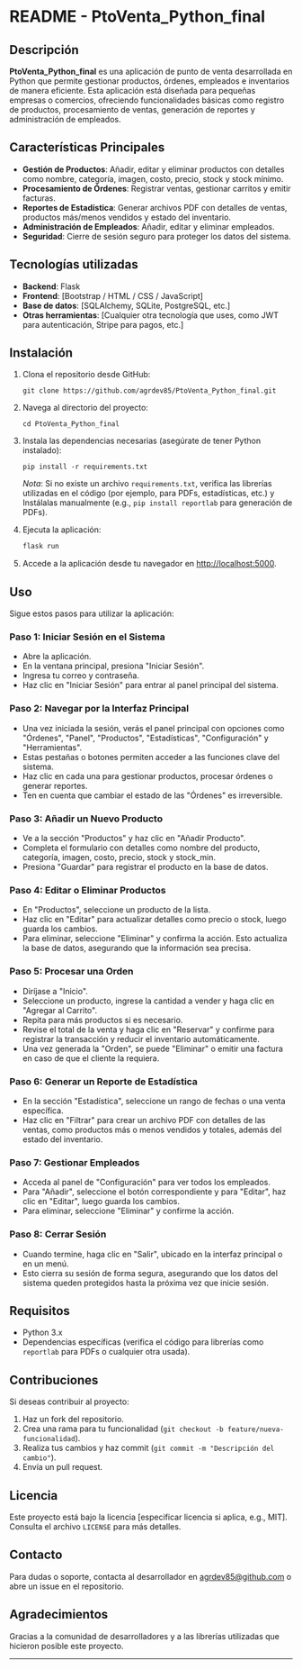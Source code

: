 # README - PtoVenta_Python_final

## Descripción
**PtoVenta_Python_final** es una aplicación de punto de venta desarrollada en Python que permite gestionar productos, órdenes, empleados e inventarios de manera eficiente. Esta aplicación está diseñada para pequeñas empresas o comercios, ofreciendo funcionalidades básicas como registro de productos, procesamiento de ventas, generación de reportes y administración de empleados.

## Características Principales
- **Gestión de Productos**: Añadir, editar y eliminar productos con detalles como nombre, categoría, imagen, costo, precio, stock y stock mínimo.
- **Procesamiento de Órdenes**: Registrar ventas, gestionar carritos y emitir facturas.
- **Reportes de Estadística**: Generar archivos PDF con detalles de ventas, productos más/menos vendidos y estado del inventario.
- **Administración de Empleados**: Añadir, editar y eliminar empleados.
- **Seguridad**: Cierre de sesión seguro para proteger los datos del sistema.

## Tecnologías utilizadas

- **Backend**: Flask
- **Frontend**: [Bootstrap / HTML / CSS / JavaScript]
- **Base de datos**: [SQLAlchemy, SQLite, PostgreSQL, etc.]
- **Otras herramientas**: [Cualquier otra tecnología que uses, como JWT para autenticación, Stripe para pagos, etc.]

## Instalación
1. Clona el repositorio desde GitHub:
   ```
   git clone https://github.com/agrdev85/PtoVenta_Python_final.git
   ```
2. Navega al directorio del proyecto:
   ```
   cd PtoVenta_Python_final
   ```
3. Instala las dependencias necesarias (asegúrate de tener Python instalado):
   ```
   pip install -r requirements.txt
   ```
   *Nota*: Si no existe un archivo `requirements.txt`, verifica las librerías utilizadas en el código (por ejemplo, para PDFs, estadísticas, etc.) y Instálalas manualmente (e.g., `pip install reportlab` para generación de PDFs).

4. Ejecuta la aplicación:

    ```bash
    flask run
    ```
5. Accede a la aplicación desde tu navegador en [http://localhost:5000](http://localhost:5000).

## Uso
Sigue estos pasos para utilizar la aplicación:

### Paso 1: Iniciar Sesión en el Sistema
- Abre la aplicación.
- En la ventana principal, presiona "Iniciar Sesión".
- Ingresa tu correo y contraseña.
- Haz clic en "Iniciar Sesión" para entrar al panel principal del sistema.

### Paso 2: Navegar por la Interfaz Principal
- Una vez iniciada la sesión, verás el panel principal con opciones como "Órdenes", "Panel", "Productos", "Estadísticas", "Configuración" y "Herramientas".
- Estas pestañas o botones permiten acceder a las funciones clave del sistema.
- Haz clic en cada una para gestionar productos, procesar órdenes o generar reportes.
- Ten en cuenta que cambiar el estado de las "Órdenes" es irreversible.

### Paso 3: Añadir un Nuevo Producto
- Ve a la sección "Productos" y haz clic en "Añadir Producto".
- Completa el formulario con detalles como nombre del producto, categoría, imagen, costo, precio, stock y stock_min.
- Presiona "Guardar" para registrar el producto en la base de datos.

### Paso 4: Editar o Eliminar Productos
- En "Productos", seleccione un producto de la lista.
- Haz clic en "Editar" para actualizar detalles como precio o stock, luego guarda los cambios.
- Para eliminar, seleccione "Eliminar" y confirma la acción. Esto actualiza la base de datos, asegurando que la información sea precisa.

### Paso 5: Procesar una Orden
- Diríjase a "Inicio".
- Seleccione un producto, ingrese la cantidad a vender y haga clic en "Agregar al Carrito".
- Repita para más productos si es necesario.
- Revise el total de la venta y haga clic en "Reservar" y confirme para registrar la transacción y reducir el inventario automáticamente.
- Una vez generada la "Orden", se puede "Eliminar" o emitir una factura en caso de que el cliente la requiera.

### Paso 6: Generar un Reporte de Estadística
- En la sección "Estadística", seleccione un rango de fechas o una venta específica.
- Haz clic en "Filtrar" para crear un archivo PDF con detalles de las ventas, como productos más o menos vendidos y totales, además del estado del inventario.

### Paso 7: Gestionar Empleados
- Acceda al panel de "Configuración" para ver todos los empleados.
- Para "Añadir", seleccione el botón correspondiente y para "Editar", haz clic en "Editar", luego guarda los cambios.
- Para eliminar, seleccione "Eliminar" y confirme la acción.

### Paso 8: Cerrar Sesión
- Cuando termine, haga clic en "Salir", ubicado en la interfaz principal o en un menú.
- Esto cierra su sesión de forma segura, asegurando que los datos del sistema queden protegidos hasta la próxima vez que inicie sesión.

## Requisitos
- Python 3.x
- Dependencias específicas (verifica el código para librerías como `reportlab` para PDFs o cualquier otra usada).

## Contribuciones
Si deseas contribuir al proyecto:
1. Haz un fork del repositorio.
2. Crea una rama para tu funcionalidad (`git checkout -b feature/nueva-funcionalidad`).
3. Realiza tus cambios y haz commit (`git commit -m "Descripción del cambio"`).
4. Envía un pull request.

## Licencia
Este proyecto está bajo la licencia [especificar licencia si aplica, e.g., MIT]. Consulta el archivo `LICENSE` para más detalles.

## Contacto
Para dudas o soporte, contacta al desarrollador en [agrdev85@github.com](mailto:agrdev85@github.com) o abre un issue en el repositorio.

## Agradecimientos
Gracias a la comunidad de desarrolladores y a las librerías utilizadas que hicieron posible este proyecto.

---